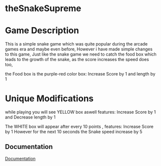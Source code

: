 
# theSnakeSupreme

# Game Description
This is a simple snake game which was quite popular during the arcade games era and maybe even before,
However i have made simple changes to this game,
Just like the snake game we need to catch the food box which leads to the growth of the snake,
as the score increases the speed does too,

the Food box is the purple-red color box: Increase Score by 1 and length by 1

# Unique Modifications
while playing you will see YELLOW box aswell
features: Increase Score by 1 and Decrease length by 1

The WHITE box will appear after every 10 points ,
features: Increase Score by 1 However for the next 10 seconds the Snake speed increase by 5





## Documentation

[Documentation](https://linktodocumentation)

